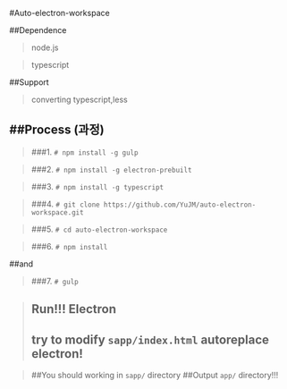 
#Auto-electron-workspace

##Dependence
 
> node.js

> typescript

##Support

> converting typescript,less 

##Process (과정)
---

>###1. ```# npm install -g gulp```

>###2. ```# npm install -g electron-prebuilt```

>###3. ```# npm install -g typescript```

>###4. ```# git clone https://github.com/YuJM/auto-electron-workspace.git```

>###5. ```# cd auto-electron-workspace```

>###6. ```# npm install```

##and

>###7. ```# gulp ```

>## Run!!! Electron
>## try to modify ```sapp/index.html``` autoreplace electron!

> ##You should working in ```sapp/``` directory
> ##Output ```app/``` directory!!!




